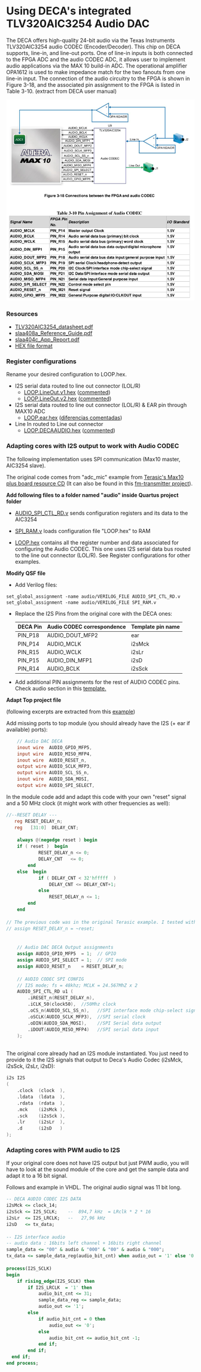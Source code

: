 # Using DECA's integrated TLV320AIC3254 Audio DAC

The DECA offers high-quality 24-bit audio via the Texas Instruments TLV320AIC3254 audio
CODEC (Encoder/Decoder). This chip on DECA supports, line-in, and line-out ports. One of line-in
inputs is both connected to the FPGA ADC and the audio CODEC ADC, it allows user to
implement audio applications via the MAX 10 build-in ADC. The operational amplifier OPA1612 is
used to make impedance match for the two fanouts from one line-in input. The connection of the
audio circuitry to the FPGA is shown in Figure 3-18, and the associated pin assignment to the
FPGA is listed in Table 3-10. (extract from DECA user manual)

![deca-audio-pins](images/deca-audio-pins.png)

### Resources

* [TLV320AIC3254_datasheet.pdf](datasheets/TLV320AIC3254_datasheet.pdf) 
* [slaa408a_Reference_Guide.pdf](datasheets/slaa408a_Reference_Guide.pdf) 
* [slaa404c_App_Report.pdf](datasheets/slaa404c_App_Report.pdf) 
* [HEX file format](https://www.intel.com/content/www/us/en/programmable/quartushelp/13.0/mergedProjects/reference/glossary/def_hexfile.htm)

### Register configurations

Rename your desired configuration to LOOP.hex.

* I2S serial data routed to line out connector (LOL/R)  
  * [LOOP.LineOut.v1.hex](LOOP.LineOut.v1.hex) ([commented](LOOP.LineOut.v1.explained.txt))
  * [LOOP.LineOut.v2.hex](LOOP.LineOut.v2.hex) ([commented](LOOP.LineOut.v2.explained.txt))
* I2S serial data routed to line out connector (LOL/R)  & EAR pin through MAX10 ADC
  * [LOOP.ear.hex](LOOP.ear.hex) ([diferencias comentadas](LOOP.ear.diferencias.txt))
* Line In routed to Line out connector
  * [LOOP.DECAAUDIO.hex](LOOP.DECAAUDIO.hex) ([commented](LOOP.DECAAUDIO.explained.txt)) 

### Adapting cores with I2S output to work with Audio CODEC

The following implementation uses SPI communication (Max10 master, AIC3254 slave).

The original code comes from "adc_mic" example from [Terasic's Max10 plus board resource CD](https://www.terasic.com.tw/cgi-bin/page/archive.pl?Language=English&CategoryNo=218&No=1223&PartNo=4) (It can also be found in this [fm-transmitter project](https://github.com/natanvotre/fm-transmitter/tree/master/src)).

**Add following files to a folder named "audio" inside Quartus project folder**

* [AUDIO_SPI_CTL_RD.v](https://github.com/SoCFPGA-learning/DECA/blob/main/Projects/zx48/deca/AUDIO_SPI_CTL_RD.v) sends configuration registers and its data to the AIC3254

* [SPI_RAM.v](https://github.com/SoCFPGA-learning/DECA/blob/main/Projects/zx48/deca/SPI_RAM.v) loads configuration file "LOOP.hex" to RAM
* [LOOP.hex](LOOP.hex) contains all the register number and data associated for configuring the Audio CODEC. This one uses I2S serial data bus routed to the line out connector (LOL/R). See Register configurations for other examples.

**Modify QSF file**

* Add Verilog files:

```
set_global_assignment -name audio/VERILOG_FILE AUDIO_SPI_CTL_RD.v
set_global_assignment -name audio/VERILOG_FILE SPI_RAM.v
```

* Replace the I2S Pins from the original core with the DECA ones:

  | DECA Pin | Audio CODEC correspondence | Template pin name |
  | -------- | -------------------------- | ----------------- |
  | PIN_P18  | AUDIO_DOUT_MFP2            | ear               |
  | PIN_P14  | AUDIO_MCLK                 | i2sMck            |
  | PIN_R15  | AUDIO_WCLK                 | i2sLr             |
  | PIN_P15  | AUDIO_DIN_MFP1             | i2sD              |
  | PIN_R14  | AUDIO_BCLK                 | i2sSck            |

* Add additional PIN assignments for the rest of AUDIO CODEC pins. Check audio section in this [template.](https://github.com/SoCFPGA-learning/DECA/blob/main/Projects/zx48/deca/zx48.qsf)

**Adapt Top project file**

(following excerpts are extracted from this [example](https://github.com/SoCFPGA-learning/DECA/blob/main/Projects/zx48/deca/zx48.sv))

Add missing ports to top module (you should already have the I2S (+ ear if available) ports):

```verilog
	// Audio DAC DECA
	inout wire 	AUDIO_GPIO_MFP5,
	input wire 	AUDIO_MISO_MFP4,
	inout wire 	AUDIO_RESET_n,
	output wire AUDIO_SCLK_MFP3,
	output wire AUDIO_SCL_SS_n,
	inout wire 	AUDIO_SDA_MOSI,
	output wire AUDIO_SPI_SELECT,
```

In the module code add and adapt this code with your own "reset" signal and a 50 MHz clock (it might work with other frequencies as well):

```verilog
//--RESET DELAY ---  
   reg RESET_DELAY_n;
   reg   [31:0]  DELAY_CNT;   

	always @(negedge reset ) begin 
	if ( reset )  begin 
			RESET_DELAY_n <= 0;
			DELAY_CNT   <= 0;
		end 
	else  begin 
			if ( DELAY_CNT < 32'hfffff  )  
				DELAY_CNT <= DELAY_CNT+1; 
			else 
				RESET_DELAY_n <= 1;
		end
	end
	
// The previous code was in the original Terasic example. I tested without it and it also works. In case you don't want previous block of code just insert the following line:
// assign RESET_DELAY_n = ~reset;


	// Audio DAC DECA Output assignments
    assign AUDIO_GPIO_MFP5  = 1;  // GPIO
    assign AUDIO_SPI_SELECT = 1;  // SPI mode
    assign AUDIO_RESET_n    = RESET_DELAY_n;    

    // AUDIO CODEC SPI CONFIG
    // I2S mode; fs = 48khz; MCLK = 24.567MhZ x 2
    AUDIO_SPI_CTL_RD u1 (
        .iRESET_n(RESET_DELAY_n), 
        .iCLK_50(clock50),	//50Mhz clock
        .oCS_n(AUDIO_SCL_SS_n),   //SPI interface mode chip-select signal
        .oSCLK(AUDIO_SCLK_MFP3),  //SPI serial clock
        .oDIN(AUDIO_SDA_MOSI),    //SPI Serial data output
        .iDOUT(AUDIO_MISO_MFP4)   //SPI serial data input
    );
    
```

The original core already had an I2S module instantiated. You just need to provide to it the I2S signals that output to Deca's Audio Codec (i2sMck, i2sSck, i2sLr, i2sD):

```verilog
i2s I2S
(
	.clock  (clock  ),
	.ldata  (ldata  ),
	.rdata  (rdata  ),
	.mck    (i2sMck ),
	.sck    (i2sSck ),
	.lr     (i2sLr  ),
	.d      (i2sD   )
);
```



### Adapting cores with PWM audio to I2S

If your original core does not have I2S output but just PWM audio, you will have to look at the sound module of the core and get the sample data and adapt it to a 16 bit signal.  

Follows and example in VHDL. The original audio signal was 11 bit long.

```vhdl
-- DECA AUDIO CODEC I2S DATA
i2sMck <= clock_14;
i2sSck <= I2S_SCLK;    --  894,7 kHz  = LRclk * 2 * 16
i2sLr  <= I2S_LRCLK;   --   27,96 kHz
i2sD   <= tx_data;

-- I2S interface audio
-- audio data : 16bits left channel + 16bits right channel 
sample_data <= "00" & audio & "000" & "00" & audio & "000";  
tx_data <= sample_data_reg(audio_bit_cnt) when audio_out = '1' else '0';
 
process(I2S_SCLK)
begin
	if rising_edge(I2S_SCLK) then
		if I2S_LRCLK  = '1' then			
			audio_bit_cnt <= 31;
			sample_data_reg <= sample_data;
			audio_out <= '1';
		else
			if audio_bit_cnt = 0 then
				audio_out <= '0';				
			else
				audio_bit_cnt <= audio_bit_cnt -1;
			end if;
		end if;
  end if;
end process;

```

